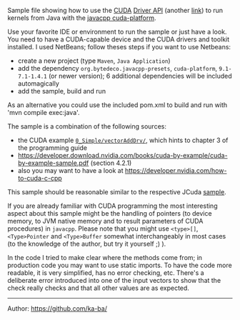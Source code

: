 Sample file showing how to use the [CUDA](https://developer.nvidia.com/cuda-zone) [Driver API](http://docs.nvidia.com/cuda/cuda-driver-api/) (another [link](http://docs.nvidia.com/cuda/cuda-c-programming-guide/index.html#driver-api)) to run kernels from Java with the [javacpp cuda-platform](https://github.com/bytedeco/javacpp-presets/tree/master/cuda).

Use your favorite IDE or environment to run the sample or just have a look. You need to have a CUDA-capable device and the CUDA drivers and toolkit installed.
I used NetBeans; follow theses steps if you want to use Netbeans:
- create a new project (type `Maven`, `Java Application`)
- add the dependency `org.bytedeco.javacpp-presets`, `cuda-platform`, `9.1-7.1-1.4.1` (or newer version); 6 additional dependencies will be included automagically
- add the sample, build and run

As an alternative you could use the included pom.xml to build and run with 'mvn compile exec:java'.

The sample is a combination of the following sources:
- the CUDA example [`0_Simple/vectorAddDrv/`](http://docs.nvidia.com/cuda/cuda-samples/index.html#vector-addition-driver-api), which hints to chapter 3 of the programming guide
- https://developer.download.nvidia.com/books/cuda-by-example/cuda-by-example-sample.pdf (section 4.2.1)
- also you may want to have a look at https://developer.nvidia.com/how-to-cuda-c-cpp

This sample should be reasonable similar to the respective JCuda [sample](http://www.jcuda.org/tutorial/TutorialIndex.html).

If you are already familiar with CUDA programming the most interesting aspect about this sample might be the handling of pointers (to device memory, to JVM native memory and to result parameters of CUDA procedures) in `javacpp`. Please note that you might use `<type>[]`, `<Type>Pointer` and `<Type>Buffer` somewhat interchangeably in most cases (to the knowledge of the author, but try it yourself ;) ).

In the code I tried to make clear where the methods come from; in production code you may want to use static imports. To have the code more readable, it is very simplified, has no error checking, etc. There's a deliberate error introduced into one of the input vectors to show that the check really checks and that all other values are as expected.

---
Author: https://github.com/ka-ba/
